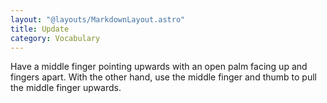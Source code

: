 ```yaml
---
layout: "@layouts/MarkdownLayout.astro"
title: Update
category: Vocabulary
---
```


Have a middle finger pointing upwards with an open palm facing up
and fingers apart. With the other hand, use the middle finger
and thumb to pull the middle finger upwards.
